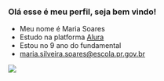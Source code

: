 ### Olá esse é meu perfil, seja bem vindo!

- Meu nome é Maria Soares
- Estudo na platforma [Alura](https://www.alura.com.br/)
- Estou no 9 ano do fundamental
- maria.silveira.soares@escola.pr.gov.br

![](https://media.tenor.com/3sscVvNm9zkAAAAM/controlmypc-cat.gif)











